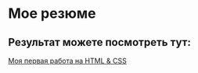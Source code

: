 # Мое резюме
## Результат можете посмотреть тут:
[Моя первая работа на HTML & CSS](https://any-ri.github.io/resume/)
